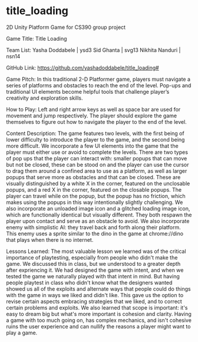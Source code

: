 # title_loading
2D Unity Platform Game for CS390 group project

Game Title: Title Loading 

Team List: 
Yasha Doddabele | ysd3
Sid Ghanta | svg13
Nikhita Nanduri | nsn14

GitHub Link: https://github.com/yashadoddabele/title_loading#

Game Pitch: In this traditional 2-D Platformer game, players must navigate a series of platforms and obstacles to reach the end of the level. Pop-ups and traditional UI elements become helpful tools that challenge player’s creativity and exploration skills. 

How to Play: Left and right arrow keys as well as space bar are used for movement and jump respectively. The player should explore the game themselves to figure out how to navigate the player to the end of the level.

Content Description: The game features two levels, with the first being of lower difficulty to introduce the player to the game, and the second being more difficult. We incorporate a few UI elements into the game that the player must either use or avoid to complete the levels. There are two types of pop ups that the player can interact with: smaller popups that can move but not be closed, these can be stood on and the player can use the cursor to drag them around a confined area to use as a platform, as well as larger popups that serve more as obstacles and that can be closed. These are visually distinguished by a white X in the corner, featured on the unclosable popups, and a red X in the corner, featured on the closable popups. The player can travel while on the popup, but the popup has no friction, which makes using the popups in this way intentionally slightly challenging. We also incorporate an unloaded image icon and a glitched loading image icon, which are functionally identical but visually different. They both respawn the player upon contact and serve as an obstacle to avoid. We also incorporate enemy with simplistic AI: they travel back and forth along their platform. This enemy uses a sprite similar to the dino in the game at chrome://dino that plays when there is no internet. 

Lessons Learned: The most valuable lesson we learned was of the critical importance of playtesting, especially from people who didn't make the game. We discussed this in class, but we understood to a greater depth after expriencing it. We had designed the game with intent, and when we tested the game we naturally played with that intent in mind. But having people playtest in class who didn't know what the designers wanted showed us all of the exploits and alternate ways that people could do things with the game in ways we liked and didn't like. This gave us the option to revise certain aspects embracing strategies that we liked, and to correct certain problems and exploits. We also learned that scope is important: it's easy to dream big but what's more important is cohesion and clarity. Having a game with too much going on, has complex mechanics, and isn't cohesive ruins the user experience and can nullify the reasons a player might want to play a game. 